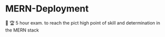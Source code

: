 # MERN-Deployment

🥋 🏆 5 hour exam. to reach the pict high point of skill and determination in the MERN stack
